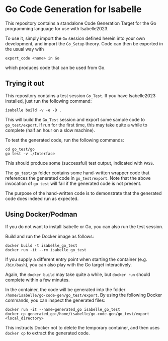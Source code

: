 # Go Code Generation for Isabelle

This repository contains a standalone Code Generation Target for the Go
programming language for use with Isabelle2023.

To use it, simply import the `Go` session defined herein into your own development,
and import the `Go_Setup` theory. Code can then be exported in the usual way with

~~~isabelle
export_code <name> in Go
~~~

which produces code that can be used from Go.

## Trying it out

This repository contains a test session `Go_Test`. If you have Isabelle2023
installed, just run the following command:

~~~shell
isabelle build -v -e -D .
~~~

This will build the `Go_Test` session and export some sample code to
`go_test/export`. If run for the first time, this may take quite a
while to complete (half an hour on a slow machine).

To test the generated code, run the following commands:

~~~shell
cd go_test/go
go test -v ./Interface
~~~

This should produce some (successful) test output, indicated with `PASS`.

The `go_test/go` folder contains some hand-written wrapper code that references
the generated code in `go_test/export`. Note that the above invocation of
`go test` will fail if the generated code is not present.

The purpose of the hand-written code is to demonstrate that the generated code
does indeed run as expected.

## Using Docker/Podman

If you do not want to install Isabelle or Go, you can also run the test
session.

Build and run the Docker image as follows:

~~~shell
docker build -t isabelle_go_test
docker run -it --rm isabelle_go_test
~~~

If you supply a different entry point when starting the container (e.g.
`/bin/bash`), you can also play with the Go target interactively.

Again, the `docker build` may take quite a while, but `docker run`
should complete within a few minutes.

In the container, the code will be generated into the folder
`/home/isabelle/go-code-gen/go_test/export`. By using the following Docker
commands, you can inspect the generated files:

~~~shell
docker run -it --name=generated_go isabelle_go_test
docker cp generated_go:/home/isabelle/go-code-gen/go_test/export <local_directory>
~~~

This instructs Docker not to delete the temporary container, and then uses
`docker cp` to extract the generated code.
